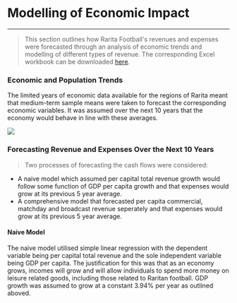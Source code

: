 # Modelling of Economic Impact
---

> This section outlines how Rarita Football's revenues and expenses were forecasted through an analysis of economic trends and modelling of different types of revenue. The corresponding Excel workbook can be downloaded [here](Pre-Modelling_and_Economic_Analysis.xlsx).

### Economic and Population Trends
The limited years of economic data available for the regions of Rarita meant that medium-term sample means were taken to forecast the corresponding economic variables. It was assumed over the next 10 years that the economy would behave in line with these averages.



![](Table_of_Economic_Trends.JPG)

### Forecasting Revenue and Expenses Over the Next 10 Years
> Two processes of forecasting the cash flows were considered:
* A naive model which assumed per capital total revenue growth would follow some function of GDP per capita growth and that expenses would grow at its previous 5 year average.
* A comprehensive model that forecasted per capita commercial, matchday and broadcast revenue seperately and that expenses would grow at its previous 5 year average.
#### Naive Model
The naive model utilised simple linear regression with the dependent variable being per capital total revenue and the sole independent variable being GDP per capita. The justification for this was that as an economy grows, incomes will grow and will allow individuals to spend more money on leisure related goods, including those related to Raritan football. GDP growth was assumed to grow at a constant 3.94% per year as outlined aboved.











